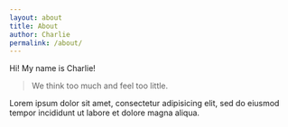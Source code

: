 ```yaml
---
layout: about
title: About
author: Charlie
permalink: /about/
---
```


Hi! My name is <span class="highlight-span">Charlie</span>!

> We think too much and feel too little.

Lorem ipsum dolor sit amet, consectetur adipisicing elit, sed do eiusmod
tempor incididunt ut labore et dolore magna aliqua.
